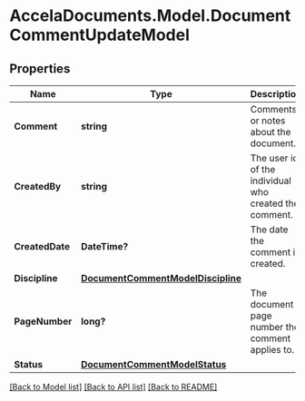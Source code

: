 # AccelaDocuments.Model.DocumentCommentUpdateModel
## Properties

Name | Type | Description | Notes
------------ | ------------- | ------------- | -------------
**Comment** | **string** | Comments or notes about the document. | [optional] 
**CreatedBy** | **string** | The user id of the individual who created the comment. | [optional] 
**CreatedDate** | **DateTime?** | The date the comment is created. | [optional] 
**Discipline** | [**DocumentCommentModelDiscipline**](DocumentCommentModelDiscipline.md) |  | [optional] 
**PageNumber** | **long?** | The document page number the comment applies to. | [optional] 
**Status** | [**DocumentCommentModelStatus**](DocumentCommentModelStatus.md) |  | [optional] 

[[Back to Model list]](../README.md#documentation-for-models) [[Back to API list]](../README.md#documentation-for-api-endpoints) [[Back to README]](../README.md)

